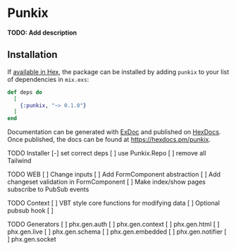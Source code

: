# Punkix

**TODO: Add description**

## Installation

If [available in Hex](https://hex.pm/docs/publish), the package can be installed
by adding `punkix` to your list of dependencies in `mix.exs`:

```elixir
def deps do
  [
    {:punkix, "~> 0.1.0"}
  ]
end
```

Documentation can be generated with [ExDoc](https://github.com/elixir-lang/ex_doc)
and published on [HexDocs](https://hexdocs.pm). Once published, the docs can
be found at <https://hexdocs.pm/punkix>.

TODO Installer
[-] set correct deps
[ ] use Punkix.Repo
[ ] remove all Tailwind

TODO WEB
[ ] Change inputs
[ ] Add FormComponent abstraction
[ ] Add changeset validation in FormComponent
[ ] Make index/show pages subscribe to PubSub events

TODO Context
[ ] VBT style core functions for modifying data
[ ] Optional pubsub hook
[ ] 

TODO Generators
[ ] phx.gen.auth
[ ] phx.gen.context
[ ] phx.gen.html
[ ] phx.gen.live
[ ] phx.gen.schema
[ ] phx.gen.embedded
[ ] phx.gen.notifier
[ ] phx.gen.socket
